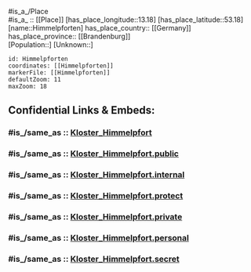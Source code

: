 ﻿---
confidential: public
isDeleted: false
location:
- 53.18
- 13.18
mapmarker: city
mapzoom:
- 7
- 12
SpocWebEntityId: 30945
tags:
- geo/City
type: City
---

#is_a_/Place  
#is_a_ :: [[Place]] 
[has_place_longitude::13.18] 
[has_place_latitude::53.18] 
[name::Himmelpforten] 
has_place_country:: [[Germany]]  
has_place_province:: [[Brandenburg]]  
[Population::] 
[Unknown::] 


```leaflet
id: Himmelpforten
coordinates: [[Himmelpforten]] 
markerFile: [[Himmelpforten]] 
defaultZoom: 11 
maxZoom: 18
```


## Confidential Links & Embeds: 

### #is_/same_as :: [Kloster_Himmelpfort](/_Standards/Earth/Continent/Europe/Europe~Central/Germany/Germany~East/Brandenburg/counties~Brandenburg/Oberhavel/cities~Oberhavel/Fürstenberg,Havel/Kloster_Himmelpfort.md) 

### #is_/same_as :: [Kloster_Himmelpfort.public](/_public/Earth/Continent/Europe/Europe~Central/Germany/Germany~East/Brandenburg/counties~Brandenburg/Oberhavel/cities~Oberhavel/Fürstenberg,Havel/Kloster_Himmelpfort.public.md) 

### #is_/same_as :: [Kloster_Himmelpfort.internal](/_internal/Earth/Continent/Europe/Europe~Central/Germany/Germany~East/Brandenburg/counties~Brandenburg/Oberhavel/cities~Oberhavel/Fürstenberg,Havel/Kloster_Himmelpfort.internal.md) 

### #is_/same_as :: [Kloster_Himmelpfort.protect](/_protect/Earth/Continent/Europe/Europe~Central/Germany/Germany~East/Brandenburg/counties~Brandenburg/Oberhavel/cities~Oberhavel/Fürstenberg,Havel/Kloster_Himmelpfort.protect.md) 

### #is_/same_as :: [Kloster_Himmelpfort.private](/_private/Earth/Continent/Europe/Europe~Central/Germany/Germany~East/Brandenburg/counties~Brandenburg/Oberhavel/cities~Oberhavel/Fürstenberg,Havel/Kloster_Himmelpfort.private.md) 

### #is_/same_as :: [Kloster_Himmelpfort.personal](/_personal/Earth/Continent/Europe/Europe~Central/Germany/Germany~East/Brandenburg/counties~Brandenburg/Oberhavel/cities~Oberhavel/Fürstenberg,Havel/Kloster_Himmelpfort.personal.md) 

### #is_/same_as :: [Kloster_Himmelpfort.secret](/_secret/Earth/Continent/Europe/Europe~Central/Germany/Germany~East/Brandenburg/counties~Brandenburg/Oberhavel/cities~Oberhavel/Fürstenberg,Havel/Kloster_Himmelpfort.secret.md)

